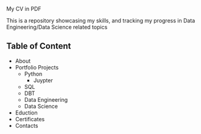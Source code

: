 My CV in PDF

This is a repository showcasing my skills, and tracking my progress in Data Engineering/Data Science related topics

## Table of Content

- About
- Portfolio Projects
  - Python
    - Juypter
  - SQL
  - DBT
  - Data Engineering 
  - Data Science
- Eduction
- Certificates
- Contacts
